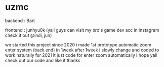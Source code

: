 # uzmc

backend : Bart

frontend : junhyu0k
(yall guys can visit my bro's game dev acc in instagram check it out @indi_jun)

we started this project since 2020 i made 1st prototype automatic zoom enter 
system (back end) in 1week
after 1week i slowly change and coded to work naturally for 2021
it just code for enter zoom automatically
i hope yall check out our code and like it thanks
